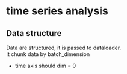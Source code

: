 # time series analysis

## Data structure
Data are structured, it is passed to dataloader.  
It chunk data by batch_dimension
* time axis should dim = 0
